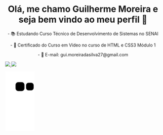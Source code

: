 
<h1 align="center">Olá, me chamo Guilherme Moreira e seja bem vindo ao meu perfil 👋</h1>
 <p align="center"> - 📚 Estudando Curso Técnico de Desenvolvimento de Sistemas no SENAI</p>
 <p align="center"> - 📜 Certificado do Curso em Vídeo no curso de HTML e CSS3 Módulo 1</p>
 <p align="center"> - 📧 E-mail: gui.moreiradasilva27@gmail.com</p>
 
  <div>
  <a href="https://github.com/remix-pc">
  <img height="150em" src="https://github-readme-stats.vercel.app/api?username=remix-pc&show_icons=true&theme=dark&include_all_commits=true&count_private=true"/>
  <img height="150em" src="https://github-readme-stats.vercel.app/api/top-langs/?username=remix-pc&layout=compact&langs_count=7&theme=dark"/>
</div>

![Snake animation](https://github.com/remix-pc/remix-pc/blob/output/github-contribution-grid-snake.svg)

